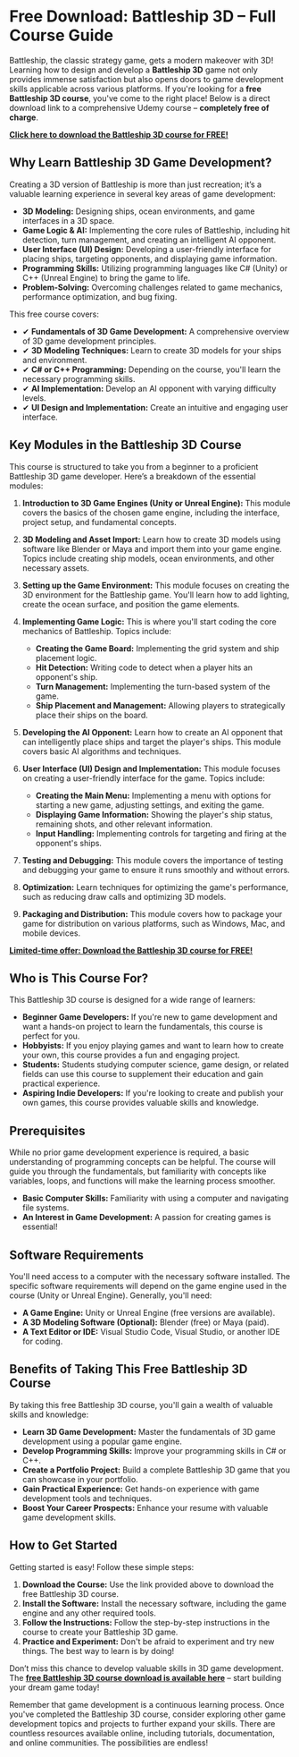 # Free Download: Battleship 3D – Full Course Guide

Battleship, the classic strategy game, gets a modern makeover with 3D! Learning how to design and develop a **Battleship 3D** game not only provides immense satisfaction but also opens doors to game development skills applicable across various platforms. If you're looking for a **free Battleship 3D course**, you've come to the right place! Below is a direct download link to a comprehensive Udemy course – **completely free of charge**.

[**Click here to download the Battleship 3D course for FREE!**](https://udemywork.com/battleship-3d)

## Why Learn Battleship 3D Game Development?

Creating a 3D version of Battleship is more than just recreation; it’s a valuable learning experience in several key areas of game development:

*   **3D Modeling:** Designing ships, ocean environments, and game interfaces in a 3D space.
*   **Game Logic & AI:** Implementing the core rules of Battleship, including hit detection, turn management, and creating an intelligent AI opponent.
*   **User Interface (UI) Design:** Developing a user-friendly interface for placing ships, targeting opponents, and displaying game information.
*   **Programming Skills:** Utilizing programming languages like C# (Unity) or C++ (Unreal Engine) to bring the game to life.
*   **Problem-Solving:** Overcoming challenges related to game mechanics, performance optimization, and bug fixing.

This free course covers:

*   ✔ **Fundamentals of 3D Game Development:** A comprehensive overview of 3D game development principles.
*   ✔ **3D Modeling Techniques:** Learn to create 3D models for your ships and environment.
*   ✔ **C# or C++ Programming:** Depending on the course, you'll learn the necessary programming skills.
*   ✔ **AI Implementation:** Develop an AI opponent with varying difficulty levels.
*   ✔ **UI Design and Implementation:** Create an intuitive and engaging user interface.

## Key Modules in the Battleship 3D Course

This course is structured to take you from a beginner to a proficient Battleship 3D game developer. Here’s a breakdown of the essential modules:

1.  **Introduction to 3D Game Engines (Unity or Unreal Engine):** This module covers the basics of the chosen game engine, including the interface, project setup, and fundamental concepts.

2.  **3D Modeling and Asset Import:** Learn how to create 3D models using software like Blender or Maya and import them into your game engine. Topics include creating ship models, ocean environments, and other necessary assets.

3.  **Setting up the Game Environment:** This module focuses on creating the 3D environment for the Battleship game. You'll learn how to add lighting, create the ocean surface, and position the game elements.

4.  **Implementing Game Logic:** This is where you'll start coding the core mechanics of Battleship. Topics include:

    *   **Creating the Game Board:** Implementing the grid system and ship placement logic.
    *   **Hit Detection:** Writing code to detect when a player hits an opponent's ship.
    *   **Turn Management:** Implementing the turn-based system of the game.
    *   **Ship Placement and Management:** Allowing players to strategically place their ships on the board.

5.  **Developing the AI Opponent:** Learn how to create an AI opponent that can intelligently place ships and target the player's ships. This module covers basic AI algorithms and techniques.

6.  **User Interface (UI) Design and Implementation:** This module focuses on creating a user-friendly interface for the game. Topics include:

    *   **Creating the Main Menu:** Implementing a menu with options for starting a new game, adjusting settings, and exiting the game.
    *   **Displaying Game Information:** Showing the player's ship status, remaining shots, and other relevant information.
    *   **Input Handling:** Implementing controls for targeting and firing at the opponent's ships.

7.  **Testing and Debugging:** This module covers the importance of testing and debugging your game to ensure it runs smoothly and without errors.

8.  **Optimization:** Learn techniques for optimizing the game's performance, such as reducing draw calls and optimizing 3D models.

9.  **Packaging and Distribution:** This module covers how to package your game for distribution on various platforms, such as Windows, Mac, and mobile devices.

[**Limited-time offer: Download the Battleship 3D course for FREE!**](https://udemywork.com/battleship-3d)

## Who is This Course For?

This Battleship 3D course is designed for a wide range of learners:

*   **Beginner Game Developers:** If you're new to game development and want a hands-on project to learn the fundamentals, this course is perfect for you.
*   **Hobbyists:** If you enjoy playing games and want to learn how to create your own, this course provides a fun and engaging project.
*   **Students:** Students studying computer science, game design, or related fields can use this course to supplement their education and gain practical experience.
*   **Aspiring Indie Developers:** If you're looking to create and publish your own games, this course provides valuable skills and knowledge.

## Prerequisites

While no prior game development experience is required, a basic understanding of programming concepts can be helpful. The course will guide you through the fundamentals, but familiarity with concepts like variables, loops, and functions will make the learning process smoother.

*   **Basic Computer Skills:** Familiarity with using a computer and navigating file systems.
*   **An Interest in Game Development:** A passion for creating games is essential!

## Software Requirements

You'll need access to a computer with the necessary software installed. The specific software requirements will depend on the game engine used in the course (Unity or Unreal Engine). Generally, you'll need:

*   **A Game Engine:** Unity or Unreal Engine (free versions are available).
*   **A 3D Modeling Software (Optional):** Blender (free) or Maya (paid).
*   **A Text Editor or IDE:** Visual Studio Code, Visual Studio, or another IDE for coding.

## Benefits of Taking This Free Battleship 3D Course

By taking this free Battleship 3D course, you'll gain a wealth of valuable skills and knowledge:

*   **Learn 3D Game Development:** Master the fundamentals of 3D game development using a popular game engine.
*   **Develop Programming Skills:** Improve your programming skills in C# or C++.
*   **Create a Portfolio Project:** Build a complete Battleship 3D game that you can showcase in your portfolio.
*   **Gain Practical Experience:** Get hands-on experience with game development tools and techniques.
*   **Boost Your Career Prospects:** Enhance your resume with valuable game development skills.

## How to Get Started

Getting started is easy! Follow these simple steps:

1.  **Download the Course:** Use the link provided above to download the free Battleship 3D course.
2.  **Install the Software:** Install the necessary software, including the game engine and any other required tools.
3.  **Follow the Instructions:** Follow the step-by-step instructions in the course to create your Battleship 3D game.
4.  **Practice and Experiment:** Don't be afraid to experiment and try new things. The best way to learn is by doing!

Don’t miss this chance to develop valuable skills in 3D game development. The **[free Battleship 3D course download is available here](https://udemywork.com/battleship-3d)** – start building your dream game today!

Remember that game development is a continuous learning process. Once you've completed the Battleship 3D course, consider exploring other game development topics and projects to further expand your skills. There are countless resources available online, including tutorials, documentation, and online communities. The possibilities are endless!
